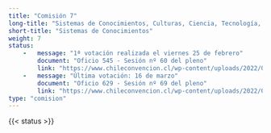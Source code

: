 ```yaml
---
title: "Comisión 7" 
long-title: "Sistemas de Conocimientos, Culturas, Ciencia, Tecnología, Artes y Patrimonios"
short-title: "Sistemas de Conocimientos"
weight: 7
status:
    -   message: "1ª votación realizada el viernes 25 de febrero" 
        document: "Oficio 545 - Sesión nº 60 del pleno"
        link: "https://www.chileconvencion.cl/wp-content/uploads/2022/02/Oficio-545-con-normas-aprobadas-en-particular-Sesion-60-del-Pleno-primer-informe-Com.-sistemas-de-conocimientos.pdf"
    -   message: "Última votación: 16 de marzo" 
        document: "Oficio 629 - Sesión nº 69 del pleno"
        link: "https://www.chileconvencion.cl/wp-content/uploads/2022/03/Oficio-629-con-normas-aprobadas-en-particular-Sesion-69-del-Pleno-Com.-Sist-Conocimientos.pdf"
type: "comision"
---
```

{{< status >}}

